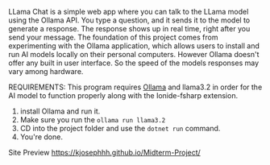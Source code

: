 LLama Chat is a simple web app where you can talk to the LLama model using the Ollama API. You type a question, and it sends it to the model to generate a response. The response shows up in real time, right after you send your message. The foundation of this project comes from experimenting with the Ollama application, which allows users to install and run AI models locally on their personal computers. However Ollama doesn't offer any built in user interface. So the speed of the models responses may vary among hardware. 

REQUIREMENTS:
This program requires [Ollama](https://github.com/ollama/ollama) and llama3.2 in order for the AI model to function properly along with the Ionide-fsharp extension. 

1. install Ollama and run it.
2. Make sure you run the ```ollama run llama3.2```
3. CD into the project folder and use the ```dotnet run``` command.
4. You're done.


Site Preview
https://kjosephhh.github.io/Midterm-Project/
